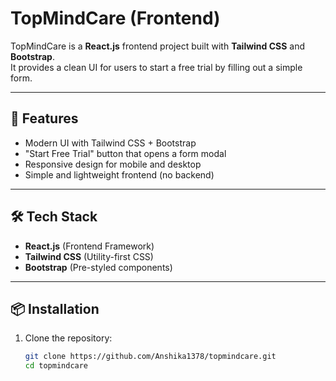 # TopMindCare (Frontend)

TopMindCare is a **React.js** frontend project built with **Tailwind CSS** and **Bootstrap**.  
It provides a clean UI for users to start a free trial by filling out a simple form.

---

## 🚀 Features
- Modern UI with Tailwind CSS + Bootstrap
- "Start Free Trial" button that opens a form modal
- Responsive design for mobile and desktop
- Simple and lightweight frontend (no backend)

---

## 🛠️ Tech Stack
- **React.js** (Frontend Framework)
- **Tailwind CSS** (Utility-first CSS)
- **Bootstrap** (Pre-styled components)

---

## 📦 Installation
1. Clone the repository:
   ```bash
   git clone https://github.com/Anshika1378/topmindcare.git
   cd topmindcare

